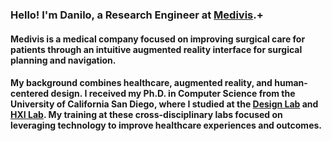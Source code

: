 <h3>Hello! I'm Danilo, a Research Engineer at <a href="https://www.medivis.com">Medivis</a>.+</h3>
<h4>Medivis is a medical company focused on improving surgical care for patients through an intuitive augmented reality interface for surgical planning and navigation.</h4>
<h4>My background combines healthcare, augmented reality, and human-centered design. I received my Ph.D. in Computer Science from the University of California San Diego, where I studied at the <a href="https://designlab.ucsd.edu">Design Lab</a> and <a href="https://hxi.ucsd.edu">HXI Lab</a>. My training at these cross-disciplinary labs focused on leveraging technology to improve healthcare experiences and outcomes.</h4>
